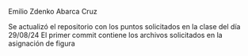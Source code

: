 Emilio Zdenko Abarca Cruz 

Se actualizó el repositorio con los puntos solicitados en la clase del día 29/08/24
El primer commit contiene los archivos solicitados en la asignación de figura
